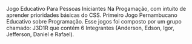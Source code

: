 Jogo Educativo Para Pessoas Iniciantes Na Progamação, com intuito de aprender prioridades básicas do CSS.
Primeiro Jogo Pernambucano Educativo sobre Programação. 
Esse jogos foi composto por um grupo chamado: J3D1R que contém 6 Integrantes (Anderson, Edson, Igor, Jefferson, Daniel e Rafael).
